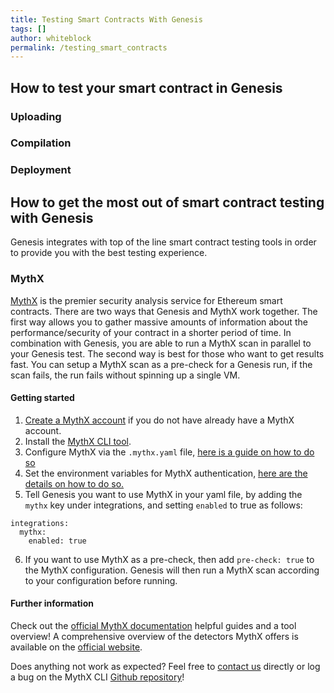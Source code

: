 ```yaml
---
title: Testing Smart Contracts With Genesis
tags: []
author: whiteblock
permalink: /testing_smart_contracts
---
```


## How to test your smart contract in Genesis



### Uploading



### Compilation



### Deployment



## How to get the most out of smart contract testing with Genesis

Genesis integrates with top of the line smart contract testing tools in order to provide you with the best testing experience.


### MythX

[MythX](https://mythx.io/) is the premier security analysis service for Ethereum smart contracts. There are two ways that Genesis and MythX work together. The first way allows you to gather massive amounts of information about the performance/security of your contract in a shorter period of time. In combination with Genesis, you are able to run a MythX scan in parallel to your Genesis test. The second way is best for those who want to get results fast. You can setup a MythX scan as a pre-check for a Genesis run, if the scan fails, the run fails without spinning up a single VM.


#### Getting started

1. [Create a MythX account](https://dashboard.mythx.io/#/registration) if you do not have already have a MythX account.
2. Install the [MythX CLI tool](https://mythx-cli.readthedocs.io/en/latest/installation.html).
3. Configure MythX via the `.mythx.yaml` file, [here is a guide on how to do so](https://mythx-cli.readthedocs.io/en/latest/advanced-usage.html#configuration-using-mythx-yml)
4. Set the environment variables for MythX authentication, [here are the details on how to do so.](https://mythx-cli.readthedocs.io/en/latest/usage.html#authentication)
5. Tell Genesis you want to use MythX in your yaml file, by adding the `mythx` key under integrations, and setting `enabled` to true as follows:

```
integrations:
  mythx:
    enabled: true
```

6. If you want to use MythX as a pre-check, then add `pre-check: true` to the MythX configuration. Genesis will then run a MythX scan according to your configuration before running.


#### Further information

Check out the [official MythX documentation](https://docs.mythx.io/) helpful guides and a tool overview! A comprehensive overview of the detectors MythX offers is available on the [official website](https://mythx.io/detectors/).

Does anything not work as expected? Feel free to [contact us](https://docs.mythx.io/getting-help) directly or log a bug on the MythX CLI [Github repository](https://github.com/dmuhs/mythx-cli)!
